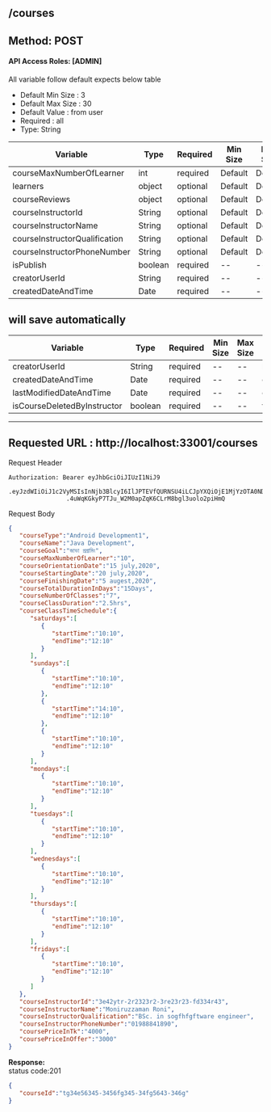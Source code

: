 
## /courses

## Method: POST
#### API Access Roles: [ADMIN]
All variable follow  default expects below table
* Default Min Size : 3
* Default Max Size : 30
* Default Value : from user
* Required : all
* Type: String

Variable  | Type | Required | Min Size | Max Size | Default value
------------- | ------------- | ------------- | ------------- | ------------- | -------------
courseMaxNumberOfLearner  | int  | required | Default | Default | Default
learners  | object  | optional | Default | Default | Default
courseReviews  | object  | optional | Default | Default | Default
courseInstructorId  | String  | optional | Default | Default | Default
courseInstructorName  | String  | optional | Default | Default | Default
courseInstructorQualification  | String  | optional | Default | Default | Default
courseInstructorPhoneNumber  | String  | optional | Default | Default | Default
isPublish  | boolean  | required | -- | -- | False
creatorUserId  | String  | required | -- | -- | --
createdDateAndTime  | Date  | required | -- | -- | --

## will save automatically
Variable  | Type | Required | Min Size | Max Size | Default value
------------- | ------------- | ------------- | ------------- | ------------- | -------------
creatorUserId  | String  | required | -- | -- | loggedUserId
createdDateAndTime  | Date  | required | -- | -- | currentDateTime
lastModifiedDateAndTime  | Date  | required | -- | -- | currentDateTime
isCourseDeletedByInstructor  | boolean  | required | -- | -- | false





---
Requested URL : http://localhost:33001/courses<br>
--
Request Header
```
Authorization: Bearer eyJhbGciOiJIUzI1NiJ9
                .eyJzdWIiOiJ1c2VyMSIsInNjb3BlcyI6IlJPTEVfQURNSU4iLCJpYXQiOjE1MjYzOTA0NDMsImV4cCI6MTUyNjQwODQ0M30
                .4uWqKGkyP7TJu_W2M0apZqK6CLrM8bgl3uolo2piHmQ
```
Request Body
```json
{
   "courseType":"Android Development1",
   "courseName":"Java Development",
   "courseGoal":"জাভা প্রগ্রামিং",
   "courseMaxNumberOfLearner":"10",
   "courseOrientationDate":"15 july,2020",
   "courseStartingDate":"20 july,2020",
   "courseFinishingDate":"5 augest,2020",
   "courseTotalDurationInDays":"15Days",
   "courseNumberOfClasses":"7",
   "courseClassDuration":"2.5hrs",
   "courseClassTimeSchedule":{
      "saturdays":[
         {
            "startTime":"10:10",
            "endTime":"12:10"
         }
      ],
      "sundays":[
         {
            "startTime":"10:10",
            "endTime":"12:10"
         },
         {
            "startTime":"14:10",
            "endTime":"12:10"
         },
         {
            "startTime":"10:10",
            "endTime":"12:10"
         }
      ],
      "mondays":[
         {
            "startTime":"10:10",
            "endTime":"12:10"
         }
      ],
      "tuesdays":[
         {
            "startTime":"10:10",
            "endTime":"12:10"
         }
      ],
      "wednesdays":[
         {
            "startTime":"10:10",
            "endTime":"12:10"
         }
      ],
      "thursdays":[
         {
            "startTime":"10:10",
            "endTime":"12:10"
         }
      ],
      "fridays":[
         {
            "startTime":"10:10",
            "endTime":"12:10"
         }
      ]
   },
   "courseInstructorId":"3e42ytr-2r2323r2-3re23r23-fd334r43",
   "courseInstructorName":"Moniruzzaman Roni",
   "courseInstructorQualification":"BSc. in sogfhfgftware engineer",
   "courseInstructorPhoneNumber":"01988841890",
   "coursePriceInTk":"4000",
   "coursePriceInOffer":"3000"
}
```
**Response:** <br>
status code:201
```json
{
   "courseId":"tg34e56345-3456fg345-34fg5643-346g"
}
```
